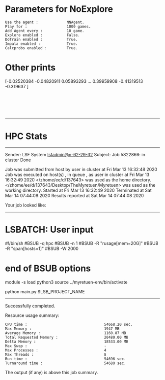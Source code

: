 # Parameters for NoExplore

    Use the agent :             NNAgent.
    Play for :                  1000 games.
    Add Agent every :           10 game.
    Explore enabled :           False.
    DoTrain enabled :           True.
    Impala enabled :            True.
    Calcprobs enabled :         True.

# Other prints

[-0.02520384 -0.04820911  0.05893293 ...  0.39959908 -0.41319513
 -0.319637  ]

 <br /> 
 <br /> 
 <br /> 
 <br />

---------------------------------------------------------------------------------------------------------------------

# HPC Stats


------------------------------------------------------------
Sender: LSF System <lsfadmin@n-62-29-32>
Subject: Job 5822866: <NNAgent6NoExplore> in cluster <dcc> Done

Job <NNAgent6NoExplore> was submitted from host <n-62-30-7> by user <s183905> in cluster <dcc> at Fri Mar 13 16:32:48 2020
Job was executed on host(s) <n-62-29-32>, in queue <hpc>, as user <s183905> in cluster <dcc> at Fri Mar 13 16:32:49 2020
</zhome/ee/d/137643> was used as the home directory.
</zhome/ee/d/137643/Desktop/TheMyretuen/Myretuen> was used as the working directory.
Started at Fri Mar 13 16:32:49 2020
Terminated at Sat Mar 14 07:44:08 2020
Results reported at Sat Mar 14 07:44:08 2020

Your job looked like:

------------------------------------------------------------
# LSBATCH: User input
#!/bin/sh
#BSUB -q hpc
#BSUB -n 1
#BSUB -R "rusage[mem=20G]"
#BSUB -R "span[hosts=1]"
#BSUB -W 2000
# end of BSUB options

module -s load python3
source ../myretuen-env/bin/activate

python main.py $LSB_PROJECT_NAME


------------------------------------------------------------

Successfully completed.

Resource usage summary:

    CPU time :                                   54668.20 sec.
    Max Memory :                                 1947 MB
    Average Memory :                             1160.87 MB
    Total Requested Memory :                     20480.00 MB
    Delta Memory :                               18533.00 MB
    Max Swap :                                   -
    Max Processes :                              4
    Max Threads :                                8
    Run time :                                   54696 sec.
    Turnaround time :                            54680 sec.

The output (if any) is above this job summary.

